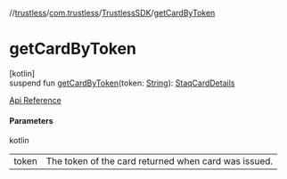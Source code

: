 //[trustless](../../../index.md)/[com.trustless](../index.md)/[TrustlessSDK](index.md)/[getCardByToken](get-card-by-token.md)

# getCardByToken

[kotlin]\
suspend fun [getCardByToken](get-card-by-token.md)(token: [String](https://kotlinlang.org/api/latest/jvm/stdlib/kotlin/-string/index.html)): [StaqCardDetails](../../com.trustless.requests.cards/-staq-card-details/index.md)

[Api Reference](https://developer.staq.io/docs/apis/cards#/Cards/Get%20a%20card%20details)

#### Parameters

kotlin

| | |
|---|---|
| token | The token of the card returned when card was issued. |
